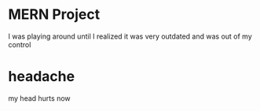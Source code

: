 # MERN Project

I was playing around until I realized it was very outdated and was out of my control

# headache

my head hurts now
